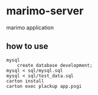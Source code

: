 marimo-server
======

marimo application 


## how to use
```
mysql 
    create database development;
mysql < sql/mysql.sql
mysql < sql/test_data.sql
carton install 
carton exec plackup app.psgi
```

